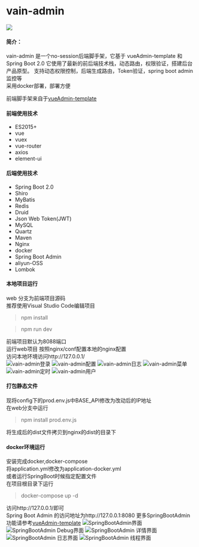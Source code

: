 # vain-admin
[![](https://img.shields.io/badge/version-1.0-brightgreen.svg)](https://github.com/vainhope/vain-admin)

#### 简介：
 vain-admin 是一个no-session后端脚手架，它基于 vueAdmin-template 和 Spring Boot 2.0
 它使用了最新的前后端技术栈，动态路由，权限验证，搭建后台产品原型。
 支持动态权限控制，后端生成路由，Token验证，spring boot admin监控等  
 采用docker部署，部署方便  

 前端脚手架来自于[vueAdmin-template](https://github.com/PanJiaChen/vueAdmin-template)
 
#### 前端使用技术
 - ES2015+
 - vue
 - vuex 
 - vue-router 
 - axios 
 - element-ui
 
#### 后端使用技术
 - Spring Boot 2.0
 - Shiro
 - MyBatis
 - Redis
 - Druid
 - Json Web Token(JWT)
 - MySQL
 - Quartz
 - Maven
 - Nginx
 - docker
 - Spring Boot Admin 
 - aliyun-OSS
 - Lombok

#### 本地项目运行
 web 分支为前端项目源码  
 推荐使用Visual Studio Code编辑项目  
 > npm install 
 
 > npm run dev
 
 前端项目默认为8088端口  
 运行web项目
 按照nginx/conf配置本地的nginx配置  
 访问本地环境访问http://127.0.0.1/  
  ![vain-admin登录](https://github.com/vainhope/vain-admin/raw/master/screenshots/vain-admin.png)
  ![vain-admin配置](https://github.com/vainhope/vain-admin/raw/master/screenshots/vain-admin-config.png)
  ![vain-admin日志](https://github.com/vainhope/vain-admin/raw/master/screenshots/vain-admin-log.png)
  ![vain-admin菜单](https://github.com/vainhope/vain-admin/raw/master/screenshots/vain-admin-menu.png)
  ![vain-admin定时](https://github.com/vainhope/vain-admin/raw/master/screenshots/vain-admin-schedule.png)
  ![vain-admin用户](https://github.com/vainhope/vain-admin/raw/master/screenshots/vain-admin-user.png)

#### 打包静态文件
 现将config下的prod.env.js中BASE_API修改为改动后的IP地址  
 在web分支中运行
 > npm install prod.env.js  
 
 将生成后的dist文件拷贝到nginx的dist的目录下

#### docker环境运行
 安装完成docker,docker-compose  
 将application.yml修改为application-docker.yml  
 或者运行SpringBoot时候指定配置文件  
 在项目根目录下运行  
 > docker-compose up -d
 
 访问http://127.0.0.1/即可  
 Spring Boot Admin 的访问地址为http://127.0.0.1:8080
 更多SpringBootAdmin功能请参考[vueAdmin-template](https://github.com/codecentric/spring-boot-admin)
 ![SpringBootAdmin界面](https://github.com/vainhope/vain-admin/raw/master/screenshots/admin.png)
 ![SpringBootAdmin Debug界面](https://github.com/vainhope/vain-admin/raw/master/screenshots/admin-debug.png)
 ![SpringBootAdmin 详情界面](https://github.com/vainhope/vain-admin/raw/master/screenshots/admin-detail.png)
 ![SpringBootAdmin 日志界面](https://github.com/vainhope/vain-admin/raw/master/screenshots/admin-logfile.png)
 ![SpringBootAdmin 线程界面](https://github.com/vainhope/vain-admin/raw/master/screenshots/admin-thread.png)

